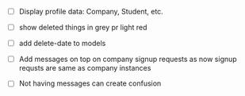 - [ ] Display profile data: Company, Student, etc.
- [ ] show deleted things in grey pr light red
- [ ] add delete-date to models
- [ ] Add messages on top on company signup requests as now signup requsts are same as company instances
- [ ] Not having messages can create confusion

